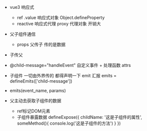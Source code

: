 - vue3 响应式
  - ref   .value  响应式对象 Object.defineProperty
  - reactive   响应式代理  proxy 代理对象  开销大

- 父子组件通信
  - props 父传子 传的是数据
 - 子传父
  - @child-message="handleEvent"  自定义事件 + 处理函数     attrs 
  - 子组件  一切由外界传的  都得声明一下
  emit 汇报
    emits = defineEmits(['child-message'])
  - emits(event_name, params)
 - 父主动去获取子组件的数据  
   <Child ref="comp"/>
   - ref标记DOM元素 
   - 子组件暴露数据
    defineExpose({
    childName: '这是子组件的属性',
    someMethod(){
        console.log('这是子组件的方法')
    }
})